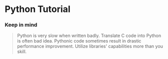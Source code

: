 # Python Tutorial

### Keep in mind
> Python is very slow when written badly.
> Translate C code into Python is often bad idea.
> Pythonic code sometimes result in drastic performance improvement.
> Utilize libraries' capabilities more than you skill.
